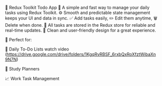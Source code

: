 📝 Redux Toolkit Todo App
🚀 A simple and fast way to manage your daily tasks using Redux Toolkit.
⚙️ Smooth and predictable state management keeps your UI and data in sync.
✅ Add tasks easily,
✏️ Edit them anytime,
🗑️ Delete when done.
💾 All tasks are stored in the Redux store for reliable and real-time updates.
🎨 Clean and user-friendly design for a great experience.

📌 Perfect for:

📅 Daily To-Do Lists
    watch video (https://drive.google.com/drive/folders/1KgqRvRBSF_6rxbQxRoXfztWibaXn9N7N)
    
🏫 Study Planners

📈 Work Task Management

